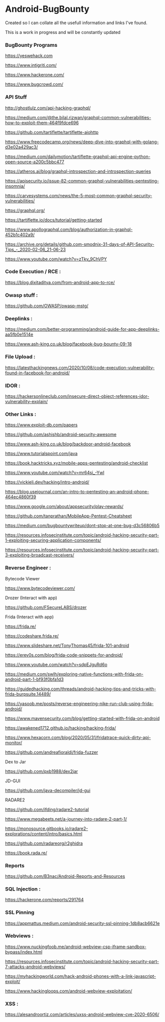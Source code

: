 # Android-BugBounty
<p>Created so I can collate all the usefull information and links I've found.</p> 
<p>This is a work in progress and will be constantly updated</p>

### BugBounty Programs

https://yeswehack.com

https://www.intigriti.com/

https://www.hackerone.com/

https://www.bugcrowd.com/

### API Stuff

http://ghostlulz.com/api-hacking-graphql/

https://medium.com/@the.bilal.rizwan/graphql-common-vulnerabilities-how-to-exploit-them-464f9fdce696

https://github.com/tartiflette/tartiflette-aiohttp

https://www.freecodecamp.org/news/deep-dive-into-graphql-with-golang-d3e02a429ac3/

https://medium.com/dailymotion/tartiflette-graphql-api-engine-python-open-source-a200c5bbc477

https://atheros.ai/blog/graphql-introspection-and-introspection-queries

https://apisecurity.io/issue-82-common-graphql-vulnerabilities-pentesting-insomnia/

https://carvesystems.com/news/the-5-most-common-graphql-security-vulnerabilities/

https://graphql.org/

https://tartiflette.io/docs/tutorial/getting-started

https://www.apollographql.com/blog/authorization-in-graphql-452b1c402a9/

https://archive.org/details/github.com-smodnix-31-days-of-API-Security-Tips_-_2020-02-06_21-06-23

https://www.youtube.com/watch?v=zTkv_9ChVPY

### Code Execution / RCE :

https://blog.dixitaditya.com/from-android-app-to-rce/


### Owasp stuff :

https://github.com/OWASP/owasp-mstg/

### Deeplinks : 

https://medium.com/better-programming/android-guide-for-app-deeplinks-aa5fb0e1514e

https://www.ash-king.co.uk/blog/facebook-bug-bounty-09-18

### File Upload :

https://latesthackingnews.com/2020/10/08/code-execution-vulnerability-found-in-facebook-for-android/
 
### IDOR :

https://hackersonlineclub.com/insecure-direct-object-references-idor-vulnerability-explain/

### Other Links :

https://www.exploit-db.com/papers

https://github.com/ashishb/android-security-awesome

https://www.ash-king.co.uk/blog/backdoor-android-facebook

https://www.tutorialspoint.com/java

https://book.hacktricks.xyz/mobile-apps-pentesting/android-checklist

https://www.youtube.com/watch?v=mr64si_-YwI

https://vickieli.dev/hacking/intro-android/

https://blog.usejournal.com/an-intro-to-pentesting-an-android-phone-464ec4860f39

https://www.google.com/about/appsecurity/play-rewards/

https://github.com/tanprathan/MobileApp-Pentest-Cheatsheet

https://medium.com/bugbountywriteup/dont-stop-at-one-bug-d3c56806b5

https://resources.infosecinstitute.com/topic/android-hacking-security-part-1-exploiting-securing-application-components/

https://resources.infosecinstitute.com/topic/android-hacking-security-part-3-exploiting-broadcast-receivers/

### Reverse Engineer :

Bytecode Viewer

https://www.bytecodeviewer.com/

Drozer (Interact with app)

https://github.com/FSecureLABS/drozer

Frida (Interact with app)

https://frida.re/

https://codeshare.frida.re/

https://www.slideshare.net/TonyThomas45/frida-101-android

https://erev0s.com/blog/frida-code-snippets-for-android/

https://www.youtube.com/watch?v=sdpEJguRd6o

https://medium.com/swlh/exploring-native-functions-with-frida-on-android-part-1-bf93f0bfa1d3

https://guidedhacking.com/threads/android-hacking-tips-and-tricks-with-frida-burpsuite.14489/

https://yasoob.me/posts/reverse-engineering-nike-run-club-using-frida-android/

https://www.mavensecurity.com/blog/getting-started-with-frida-on-android

https://awakened1712.github.io/hacking/hacking-frida/

https://www.hexacorn.com/blog/2020/05/31/fridatrace-quick-dirty-api-monitor/

https://github.com/andreafioraldi/frida-fuzzer

Dex to Jar

https://github.com/pxb1988/dex2jar

JD-GUI 

https://github.com/java-decompiler/jd-gui

RADARE2

https://github.com/ifding/radare2-tutorial

https://www.megabeets.net/a-journey-into-radare-2-part-1/

https://monosource.gitbooks.io/radare2-explorations/content/intro/basics.html

https://github.com/radareorg/r2ghidra

https://book.rada.re/


### Reports

https://github.com/B3nac/Android-Reports-and-Resources

### SQL Injection :

https://hackerone.com/reports/291764

### SSL Pinning

https://appmattus.medium.com/android-security-ssl-pinning-1db8acb6621e

### Webviews :

https://www.nuckingfoob.me/android-webview-csp-iframe-sandbox-bypass/index.html

https://resources.infosecinstitute.com/topic/android-hacking-security-part-7-attacks-android-webviews/

https://myhackingworld.com/hack-android-phones-with-a-link-javascript-exploit/

https://www.hackingloops.com/android-webview-exploitation/

### XSS :

https://alesandroortiz.com/articles/uxss-android-webview-cve-2020-6506/
